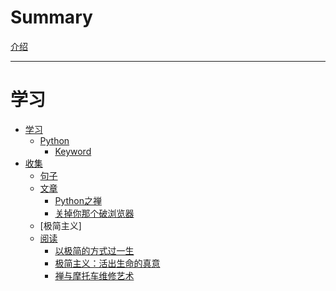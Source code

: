 # Summary

[介绍](./介绍.md)

---

# 学习

- [学习]()
  - [Python]()
    - [Keyword](./学习/Python/关键字.md)
- [收集]()
  - [句子]()
  - [文章]()
    - [Python之禅](./收集/文章/Python之禅.md)
    - [关掉你那个破浏览器](./收集/文章/关掉你那个破浏览器.md)
  - [极简主义]
  - [阅读]()
    - [以极简的方式过一生](./收集/阅读/以极简的方式过一生.md)
    - [极简主义：活出生命的真意](./收集/阅读/极简主义：活出生命的真意.md)
    - [禅与摩托车维修艺术](./收集/阅读/禅与摩托车维修艺术.md)
    

  
  
